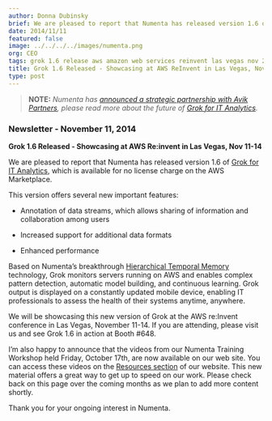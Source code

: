 ```yaml
---
author: Donna Dubinsky
brief: We are pleased to report that Numenta has released version 1.6 of Grok for IT Analytics, which is available for no license charge on the AWS Marketplace. This version offers several new important features
date: 2014/11/11
featured: false
image: ../../../../images/numenta.png
org: CEO
tags: grok 1.6 release aws amazon web services reinvent las vegas nov 2014 numenta it analytics
title: Grok 1.6 Released - Showcasing at AWS ReInvent in Las Vegas, Nov 11-14
type: post
---
```


> **NOTE:** *Numenta has [announced a strategic partnership with Avik
  Partners](/press/2015/08/19/numenta-announces-licensing-of-grok-for-it-to-avik-partners/),
  please read more about the future of
  [Grok for IT Analytics](http://grokstream.com).*

### Newsletter - November 11, 2014

**Grok 1.6 Released - Showcasing at AWS Re:invent in Las Vegas, Nov 11-14**

We are pleased to report that Numenta has released version 1.6 of
[Grok for IT Analytics](http://grokstream.com), which is available for no
license charge on the AWS Marketplace.

This version offers several new important features:

* Annotation of data streams, which allows sharing of information and
  collaboration among users

* Increased support for additional data formats

* Enhanced performance

Based on Numenta’s breakthrough
[Hierarchical Temporal Memory](/machine-intelligence-technology/)
technology, Grok monitors servers running on AWS and enables complex pattern
detection, automatic model building, and continuous learning. Grok output is
displayed on a constantly updated mobile device, enabling IT professionals to
assess the health of their systems anytime, anywhere.

We will be showcasing this new version of Grok at the AWS re:Invent conference
in Las Vegas, November 11-14.  If you are attending, please visit us and see
Grok 1.6 in action at Booth #648.

I’m also happy to announce that the videos from our Numenta Training Workshop
held Friday, October 17th, are now available on our web site.  You can access
these videos on the [Resources section](/papers-videos-and-more/)
of our website. This new material offers a great way to get up to speed on
our work. Please check back on this page over the coming months as we plan to
add more content shortly.

Thank you for your ongoing interest in Numenta.
